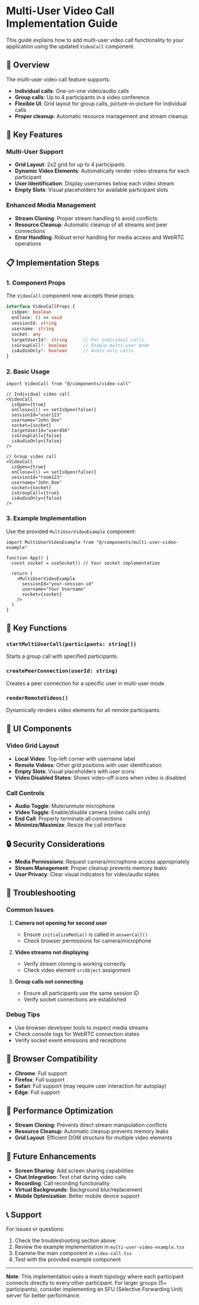 # Multi-User Video Call Implementation Guide

This guide explains how to add multi-user video call functionality to your application using the updated `VideoCall` component.

## 🎯 Overview

The multi-user video call feature supports:
- **Individual calls**: One-on-one video/audio calls
- **Group calls**: Up to 4 participants in a video conference
- **Flexible UI**: Grid layout for group calls, picture-in-picture for individual calls
- **Proper cleanup**: Automatic resource management and stream cleanup

## 🚀 Key Features

### Multi-User Support
- **Grid Layout**: 2x2 grid for up to 4 participants
- **Dynamic Video Elements**: Automatically render video streams for each participant
- **User Identification**: Display usernames below each video stream
- **Empty Slots**: Visual placeholders for available participant slots

### Enhanced Media Management
- **Stream Cloning**: Proper stream handling to avoid conflicts
- **Resource Cleanup**: Automatic cleanup of all streams and peer connections
- **Error Handling**: Robust error handling for media access and WebRTC operations

## 📋 Implementation Steps

### 1. Component Props

The `VideoCall` component now accepts these props:

```typescript
interface VideoCallProps {
  isOpen: boolean
  onClose: () => void
  sessionId: string
  username: string
  socket: any
  targetUserId?: string      // For individual calls
  isGroupCall?: boolean      // Enable multi-user mode
  isAudioOnly?: boolean      // Audio-only calls
}
```

### 2. Basic Usage

```tsx
import VideoCall from "@/components/video-call"

// Individual video call
<VideoCall
  isOpen={true}
  onClose={() => setIsOpen(false)}
  sessionId="user123"
  username="John Doe"
  socket={socket}
  targetUserId="user456"
  isGroupCall={false}
  isAudioOnly={false}
/>

// Group video call
<VideoCall
  isOpen={true}
  onClose={() => setIsOpen(false)}
  sessionId="room123"
  username="John Doe"
  socket={socket}
  isGroupCall={true}
  isAudioOnly={false}
/>
```

### 3. Example Implementation

Use the provided `MultiUserVideoExample` component:

```tsx
import MultiUserVideoExample from "@/components/multi-user-video-example"

function App() {
  const socket = useSocket() // Your socket implementation
  
  return (
    <MultiUserVideoExample
      sessionId="your-session-id"
      username="Your Username"
      socket={socket}
    />
  )
}
```

## 🔧 Key Functions

### `startMultiUserCall(participants: string[])`
Starts a group call with specified participants.

### `createPeerConnection(userId: string)`
Creates a peer connection for a specific user in multi-user mode.

### `renderRemoteVideos()`
Dynamically renders video elements for all remote participants.

## 🎨 UI Components

### Video Grid Layout
- **Local Video**: Top-left corner with username label
- **Remote Videos**: Other grid positions with user identification
- **Empty Slots**: Visual placeholders with user icons
- **Video Disabled States**: Shows video-off icons when video is disabled

### Call Controls
- **Audio Toggle**: Mute/unmute microphone
- **Video Toggle**: Enable/disable camera (video calls only)
- **End Call**: Properly terminate all connections
- **Minimize/Maximize**: Resize the call interface

## 🔒 Security Considerations

- **Media Permissions**: Request camera/microphone access appropriately
- **Stream Management**: Proper cleanup prevents memory leaks
- **User Privacy**: Clear visual indicators for video/audio states

## 🐛 Troubleshooting

### Common Issues

1. **Camera not opening for second user**
   - Ensure `initializeMedia()` is called in `answerCall()`
   - Check browser permissions for camera/microphone

2. **Video streams not displaying**
   - Verify stream cloning is working correctly
   - Check video element `srcObject` assignment

3. **Group calls not connecting**
   - Ensure all participants use the same session ID
   - Verify socket connections are established

### Debug Tips

- Use browser developer tools to inspect media streams
- Check console logs for WebRTC connection states
- Verify socket event emissions and receptions

## 📱 Browser Compatibility

- **Chrome**: Full support
- **Firefox**: Full support
- **Safari**: Full support (may require user interaction for autoplay)
- **Edge**: Full support

## 🚀 Performance Optimization

- **Stream Cloning**: Prevents direct stream manipulation conflicts
- **Resource Cleanup**: Automatic cleanup prevents memory leaks
- **Grid Layout**: Efficient DOM structure for multiple video elements

## 🔮 Future Enhancements

- **Screen Sharing**: Add screen sharing capabilities
- **Chat Integration**: Text chat during video calls
- **Recording**: Call recording functionality
- **Virtual Backgrounds**: Background blur/replacement
- **Mobile Optimization**: Better mobile device support

## 📞 Support

For issues or questions:
1. Check the troubleshooting section above
2. Review the example implementation in `multi-user-video-example.tsx`
3. Examine the main component in `video-call.tsx`
4. Test with the provided example component

---

**Note**: This implementation uses a mesh topology where each participant connects directly to every other participant. For larger groups (5+ participants), consider implementing an SFU (Selective Forwarding Unit) server for better performance.